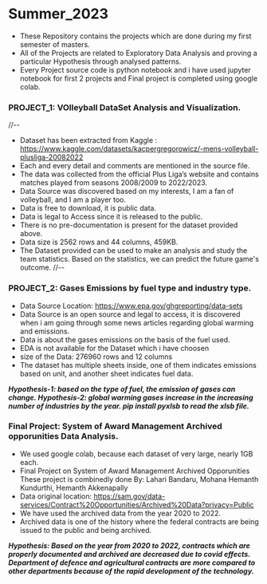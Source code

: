 # Summer_2023

* These Repository contains the projects which are done during my first semester of masters.
* All of the Projects are related to Exploratory Data Analysis and proving a particular Hypothesis through analysed patterns.
* Every Project source code is python notebook and i have used jupyter notebook for first 2 projects and Final project is completed using google colab.

### PROJECT_1: VOlleyball DataSet Analysis and Visualization.
//--
  * Dataset has been extracted from Kaggle : https://www.kaggle.com/datasets/kacpergregorowicz/-mens-volleyball-plusliga-20082022
  * Each and every detail and comments are mentioned in the source file.
  * The data was collected from the official Plus Liga’s website and contains matches played from seasons 2008/2009 to 2022/2023.
  * Data Source was discovered based on my interests, I am a fan of volleyball, and I am a player too.
  * Data is free to download, it is public data.
  * Data is legal to Access since it is released to the public.
  * There is no pre-documentation is present for the dataset provided above.
  * Data size is 2562 rows and 44 columns, 459KB.
  * The Dataset provided can be used to make an analysis and study the team statistics. Based on the statistics, we can predict the future game's outcome. 
//--

### PROJECT_2: Gases Emissions by fuel type and industry type.

  * Data Source Location: https://www.epa.gov/ghgreporting/data-sets
  * Data Source is an open source and legal to access, it is discovered when i am going through some news articles regarding global warming and emissions.
  * Data is about the gases emissions on the basis of the fuel used.
  * EDA is not available for the Dataset which i have choosen
  * size of the Data: 276960 rows and 12 columns
  * The dataset has multiple sheets inside, one of them indicates emissions based on unit, and another sheet indicates fuel data.

**_Hypothesis-1: based on the type of fuel, the emission of gases can change.
Hypothesis-2: global warming gases increase in the increasing number of industries by the year.
pip install pyxlsb to read the xlsb file._**

### Final Project: System of Award Management Archived opporunities Data Analysis.
  * We used google colab, because each dataset of very large, nearly 1GB each.
  * Final Project on System of Award Management Archived Opporunities
    These project is combinedly done By: Lahari Bandaru, Mohana Hemanth Kundurthi, Hemanth Akkenapally
  * Data original location: https://sam.gov/data-services/Contract%20Opportunities/Archived%20Data?privacy=Public
  * We have used the archived data from the year 2020 to 2022.
  * Archived data is one of the history where the federal contracts are being issued to the public and being archived.
  
**_Hypothesis:
Based on the year from 2020 to 2022, contracts which are properly documented and archived are decreased due to covid effects.
Department of defence and agricultural contracts are more compared to other departments because of the rapid development of the technology._**


